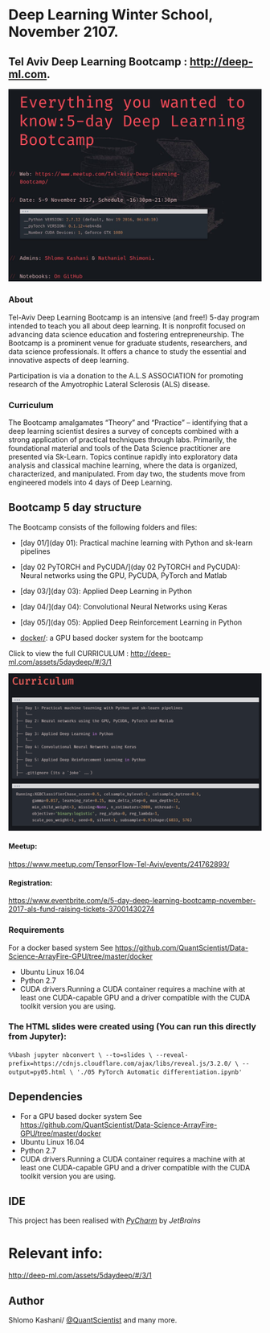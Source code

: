 
# Deep Learning Winter School, November 2107. 
## Tel Aviv Deep Learning Bootcamp : http://deep-ml.com. 

![cuda](bootcamp.jpg)

### About
Tel-Aviv Deep Learning Bootcamp is an intensive (and free!) 5-day program intended to teach you all about deep learning. It is nonprofit focused on advancing data science education and fostering entrepreneurship. The Bootcamp is a prominent venue for graduate students, researchers, and data science professionals. It offers a chance to study the essential and innovative aspects of deep learning.	

Participation is via a donation to the A.L.S ASSOCIATION for promoting research of the Amyotrophic Lateral Sclerosis (ALS) disease. 

### Curriculum
The Bootcamp amalgamates “Theory” and “Practice” – identifying that a deep learning scientist desires a survey of concepts combined with a strong application of practical techniques through labs. Primarily, the foundational material and tools of the Data Science practitioner are presented via Sk-Learn. Topics continue rapidly into exploratory data analysis and classical machine learning, where the data is organized, characterized, and manipulated. From day two, the students move from engineered models into 4 days of Deep Learning. 

## Bootcamp 5 day structure

The Bootcamp consists of the following folders and files:
 
- [day 01/](day 01): Practical machine learning with Python and sk-learn pipelines

- [day 02 PyTORCH and PyCUDA/](day 02 PyTORCH and PyCUDA): Neural networks using the GPU, PyCUDA, PyTorch and Matlab

- [day 03/](day 03): Applied Deep Learning in Python

- [day 04/](day 04): Convolutional Neural Networks using Keras

- [day 05/](day 05): Applied Deep Reinforcement Learning in Python

- [docker/](docker): a GPU based docker system for the bootcamp


Click to view the full CURRICULUM : http://deep-ml.com/assets/5daydeep/#/3/1

![cuda](curr.png)

#### Meetup:
https://www.meetup.com/TensorFlow-Tel-Aviv/events/241762893/

#### Registration:
https://www.eventbrite.com/e/5-day-deep-learning-bootcamp-november-2017-als-fund-raising-tickets-37001430274 


### Requirements
For a docker based system See https://github.com/QuantScientist/Data-Science-ArrayFire-GPU/tree/master/docker

- Ubuntu Linux 16.04
- Python 2.7 
- CUDA drivers.Running a CUDA container requires a machine with at least one CUDA-capable GPU and a driver compatible with the CUDA toolkit version you are using.

### The HTML slides were created using (You can run this directly from Jupyter):
`
%%bash
jupyter nbconvert \
    --to=slides \
    --reveal-prefix=https://cdnjs.cloudflare.com/ajax/libs/reveal.js/3.2.0/ \
    --output=py05.html \
    './05 PyTorch Automatic differentiation.ipynb'
`

 
## Dependencies

- For a GPU based docker system See https://github.com/QuantScientist/Data-Science-ArrayFire-GPU/tree/master/docker
- Ubuntu Linux 16.04
- Python 2.7 
- CUDA drivers.Running a CUDA container requires a machine with at least one CUDA-capable GPU and a driver compatible with the CUDA toolkit version you are using.

## IDE

This project has been realised with [*PyCharm*](https://www.jetbrains.com/pycharm/) by *JetBrains*

# Relevant info:

http://deep-ml.com/assets/5daydeep/#/3/1

## Author
Shlomo Kashani/ [@QuantScientist](https://github.com/QuantScientist) and many more. 
